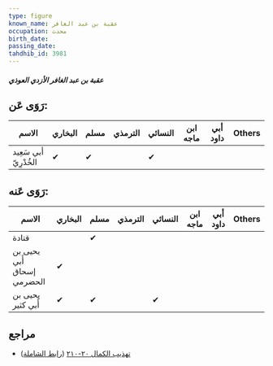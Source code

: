 ```yaml
---
type: figure
known_name: عقبة بن عبد الغافر
occupation: محدث
birth_date:
passing_date:
tahdhib_id: 3981
---
```

##### عقبة بن عبد الغافر الأزدي العوذي

## رَوَى عَن:
| الاسم                 | البخاري | مسلم | الترمذي | النسائي | ابن ماجه | أبي داود | Others |
| --------------------- | ------- | ---- | ------- | ------- | -------- | -------- | ------ |
| أبي سَعِيد الخُدْرِيّ | ✔       | ✔    |         | ✔       |          |          |        |
## رَوَى عَنه:
| الاسم                      | البخاري | مسلم | الترمذي | النسائي | ابن ماجه | أبي داود | Others |
| -------------------------- | ------- | ---- | ------- | ------- | -------- | -------- | ------ |
| قتادة                      |         | ✔    |         |         |          |          |        |
| يحيى بن أَبي إسحاق الحضرمي | ✔       |      |         |         |          |          |        |
| يحيى بن أَبي كثير          | ✔       | ✔    |         | ✔       |          |          |        |
## مراجع
- [تهذيب الكمال ٢٠-٢١٠](obsidian://open?vault=Tahdhib-al-Kamal&file=Figures/٣٩٨١-عقبة%20بن%20عبد%20الغافر%20الأزدي%20العوذي) ([رابط الشاملة](https://shamela.ws/book/3722/10340))